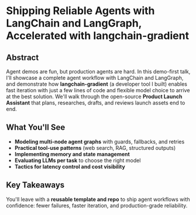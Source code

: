 # Shipping Reliable Agents with LangChain and LangGraph, Accelerated with langchain-gradient

## Abstract

Agent demos are fun, but production agents are hard. In this demo-first talk, I'll showcase a complete agent workflow with LangChain and LangGraph, and demonstrate how **langchain-gradient** (a developer tool I built) enables fast iteration with just a few lines of code and flexible model choice to arrive at the best solution. We'll walk through the open-source **Product Launch Assistant** that plans, researches, drafts, and reviews launch assets end to end.

## What You'll See

- **Modeling multi-node agent graphs** with guards, fallbacks, and retries
- **Practical tool-use patterns** (web search, RAG, structured outputs)
- **Implementing memory and state management**
- **Evaluating LLMs per task** to choose the right model
- **Tactics for latency control and cost visibility**

## Key Takeaways

You'll leave with a **reusable template and repo** to ship agent workflows with confidence: fewer failures, faster iteration, and production-grade reliability.